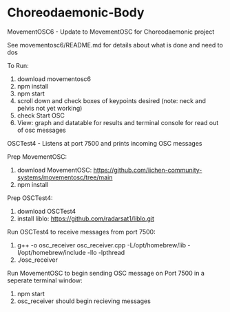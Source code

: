 # Choreodaemonic-Body

MovementOSC6 - Update to MovementOSC for Choreodaemonic project

See movementosc6/README.md for details about what is done and need to dos 

To Run: 
1) download movementosc6
2) npm install
3) npm start
4) scroll down and check boxes of keypoints desired (note: neck and pelvis not yet working)
5) check Start OSC
6) View: graph and datatable for results and terminal console for read out of osc messages 


OSCTest4 - Listens at port 7500 and prints incoming OSC messages

Prep MovementOSC:
1) download MovementOSC: https://github.com/lichen-community-systems/movementosc/tree/main 
2) npm install

Prep OSCTest4:
1) download OSCTest4
2) install liblo: https://github.com/radarsat1/liblo.git

Run OSCTest4 to receive messages from port 7500:
1) g++ -o osc_receiver osc_receiver.cpp -L/opt/homebrew/lib -I/opt/homebrew/include -llo -lpthread
2) ./osc_receiver

Run MovementOSC to begin sending OSC message on Port 7500 in a seperate terminal window:
1) npm start
2) osc_receiver should begin recieving messages
